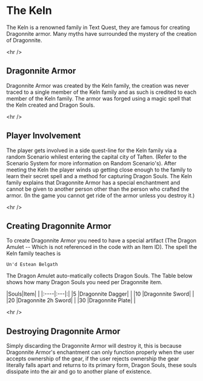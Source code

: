 # The Keln #
The Keln is a renowned family in Text Quest, they are famous for creating Dragonnite armor. Many myths have surrounded the mystery of the creation of Dragonnite.


&lt;hr /&gt;


## Dragonnite Armor ##
Dragonnite Armor was created by the Keln family, the creation was never traced to a single member of the Keln family and as such is credited to each member of the Keln family. The armor was forged using a magic spell that the Keln created and Dragon Souls.


&lt;hr /&gt;


## Player Involvement ##
The player gets involved in a side quest-line for the Keln family via a random Scenario whilest entering the capital city of Taften. (Refer to the Scenario System for more information on Random Scenario's). After meeting the Keln the player winds up getting close enough to the family to learn their secret spell and a method for capturing Dragon Souls. The Keln family explains that Dragonnite Armor has a special enchantment and cannot be given to another person other than the person who crafted the armor. (In the game you cannot get ride of the armor unless you destroy it.)


&lt;hr /&gt;


## Creating Dragonnite Armor ##
To create Dragonnite Armor you need to have a special artifact (The Dragon Amulet -- Which is not referenced in the code with an Item ID). The spell the Keln family teaches is
```
Un'd Estean Belgath
```
The Dragon Amulet auto-matically collects Dragon Souls. The Table below shows how many Dragon Souls you need per Dragonnite item.

|Souls|Item| |
|:----|:---|:|
|5    |Dragonnite Dagger| |
|10   |Dragonnite Sword| |
|20   |Dragonnite 2h Sword| |
|30   |Dragonnite Plate| |



&lt;hr /&gt;



## Destroying Dragonnite Armor ##
Simply discarding the Dragonnite Armor will destroy it, this is because Dragonnite Armor's enchantment can only function properly when the user accepts ownership of the gear, if the user rejects ownership the gear literally falls apart and returns to its primary form, Dragon Souls, these souls dissipate into the air and go to another plane of existence.
